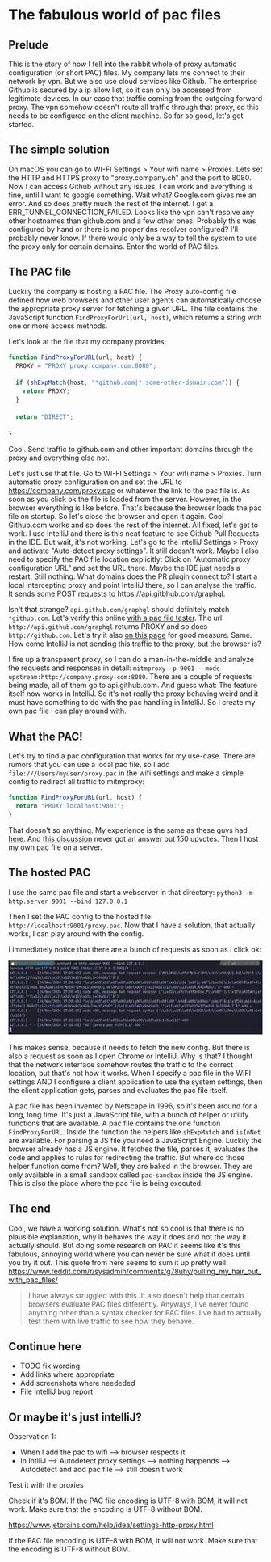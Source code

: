 # The fabulous world of pac files

## Prelude

This is the story of how I fell into the rabbit whole of proxy automatic configuration (or short PAC) files. My company lets me connect to their network by vpn. But we also use cloud services like Github. The enterprise Github is secured by a ip allow list, so it can only be accessed from legitimate devices. In our case that traffic coming from the outgoing forward proxy. The vpn somehow doesn't route all traffic through that proxy, so this needs to be configured on the client machine. So far so good, let's get started.

## The simple solution

On macOS you can go to WI-FI Settings > Your wifi name > Proxies. Lets set the HTTP and HTTPS proxy to "proxy.company.ch" and the port to 8080. Now I can access Github without any issues. I can work and everything is fine, until I want to google something. Wait what? Google.com gives me an error. And so does pretty much the rest of the internet. I get a ERR_TUNNEL_CONNECTION_FAILED. Looks like the vpn can't resolve any other hostnames than github.com and a few other ones. Probably this was configured by hand or there is no proper dns resolver configured? I'll probably never know. If there would only be a way to tell the system to use the proxy only for certain domains. Enter the world of PAC files.

## The PAC file

Luckily the company is hosting a PAC file. The Proxy auto-config file defined how web browsers and other user agents can automatically choose the appropriate proxy server for fetching a given URL. The file contains the JavaScript function `FindProxyForUrl(url, host)`, which returns a string with one or more access methods.

Let's look at the file that my company provides:

```js
function FindProxyForURL(url, host) {
  PROXY = "PROXY proxy.company.com:8080";
  
  if (shExpMatch(host, "*github.com|*.some-other-domain.com")) {
    return PROXY;
  }
  
  return "DIRECT";

}
```

Cool. Send traffic to github.com and other important domains through the proxy and everything else not.

Let's just use that file. Go to WI-FI Settings > Your wifi name > Proxies. Turn automatic proxy configuration on and set the URL to https://company.com/proxy.pac or whatever the link to the pac file is. As soon as you click ok the file is loaded from the server. However, in the browser everything is like before. That's because the browser loads the pac file on startup. So let's close the browser and open it again. Cool Github.com works and so does the rest of the internet. All fixed, let's get to work. I use IntelliJ and there is this neat feature to see Github Pull Requests in the IDE. But wait, it's not working. Let's go to the IntelliJ Settings > Proxy and activate "Auto-detect proxy settings". It still doesn't work. Maybe I also need to specify the PAC file location explicitly: Click on "Automatic proxy configuration URL" and set the URL there. Maybe the IDE just needs a restart. Still nothing. What domains does the PR plugin connect to? I start a local intercepting proxy and point IntelliJ there, so I can analyse the traffic. It sends some POST requests to https://api.gitbhub.com/graphql.

Isn't that strange? `api.github.com/graphql` should definitely match `*github.com`. Let's verify this online [with a pac file tester](https://thorsen.pm/proxyforurl). The url `http://api.github.com/graphql` returns PROXY and so does `http://github.com`. Let's try it also [on this page](https://pactester.online/) for good measure. Same. How come IntelliJ is not sending this traffic to the proxy, but the browser is?

I fire up a transparent proxy, so I can do a man-in-the-middle and analyze the requests and responses in detail: `mitmproxy -p 9001 --mode upstream:http://company.proxy.com:8080`. There are a couple of requests being made, all of them go to api.github.com. And guess what: The feature itself now works in IntelliJ. So it's not really the proxy behaving weird and it must have something to do with the pac handling in IntelliJ. So I create my own pac file I can play around with.

## What the PAC!

Let's try to find a pac configuration that works for my use-case. There are rumors that you can use a local pac file, so I add `file:///Users/myuser/proxy.pac` in the wifi settings and make a simple config to redirect all traffic to mitmproxy:

```js
function FindProxyForURL(url, host) {
  return "PROXY localhost:9001";
}
```

That doesn't so anything. My experience is the same as these guys had [here](https://serverfault.com/questions/957519/why-does-file-users-username-library-proxy-pac-not-work-in-macos). And [this discussion](https://discussions.apple.com/thread/251395256?sortBy=rank) never got an answer but 150 upvotes. Then I host my own pac file on a server.

## The hosted PAC

I use the same pac file and start a webserver in that directory: `python3 -m http.server 9001 --bind 127.0.0.1`

Then I set the PAC config to the hosted file: `http://localhost:9001/proxy.pac`. Now that I have a solution, that actually works, I can play around with the config.

I immediately notice that there are a bunch of requests as soon as I click ok:

![alt text](images/initial.png)

This makes sense, because it needs to fetch the new config. But there is also a request as soon as I open Chrome or IntelliJ. Why is that? I thought that the network interface somehow routes the traffic to the correct location, but that's not how it works. When I specify a pac file in the WIFI settings AND I configure a client application to use the system settings, then the client application gets, parses and evaluates the pac file itself.

A pac file has been invented by Netscape in 1996, so it's been around for a long, long time. It's just a JavaScript file, with a bunch of helper or utility functions that are available. A pac file contains the one function `FindProxyForURL`. Inside the function the helpers like `shExpMatch` and `isInNet` are available. For parsing a JS file you need a JavaScript Engine. Luckily the browser already has a JS engine. It fetches the file, parses it, evaluates the code and applies to rules for redirecting the traffic. But where do those helper function come from? Well, they are baked in the browser. They are only available in a small sandbox called `pac-sandbox` inside the JS engine. This is also the place where the pac file is being executed.


## The end

Cool, we have a working solution. What's not so cool is that there is no plausible explanation, why it behaves the way it does and not the way it actually should. But doing some research on PAC it seems like it's this fabulous, annoying world where you can never be sure what it does until you try it out. This quote from here seems to sum it up pretty well: https://www.reddit.com/r/sysadmin/comments/g78uhy/pulling_my_hair_out_with_pac_files/


> I have always struggled with this. It also doesn't help that certain browsers evaluate PAC files differently. Anyways, I've never found anything other than a syntax checker for PAC files. I've had to actually test them with live traffic to see how they behave.

## Continue here

- TODO  fix wording
- Add links where appropriate
- Add screenshots where neededed
- File IntelliJ bug report












## Or maybe it's just intelliJ?

Observation 1: 
- When I add the pac to wifi --> browser  respects it
- In IntlliJ
  --> Autodetect proxy settings --> nothing happends
  --> Autodetect and add pac file --> still doesn't work

Test it with the proxies






Check if it's BOM.
If the PAC file encoding is UTF-8 with BOM, it will not work. Make sure that the encoding is UTF-8 without BOM.

  

https://www.jetbrains.com/help/idea/settings-http-proxy.html


If the PAC file encoding is UTF-8 with BOM, it will not work. Make sure that the encoding is UTF-8 without BOM.









